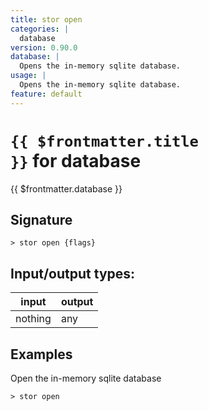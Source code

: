 ```yaml
---
title: stor open
categories: |
  database
version: 0.90.0
database: |
  Opens the in-memory sqlite database.
usage: |
  Opens the in-memory sqlite database.
feature: default
---
```


<!-- This file is automatically generated. Please edit the command in https://github.com/nushell/nushell instead. -->

# <code>{{ $frontmatter.title }}</code> for database

<div class='command-title'>{{ $frontmatter.database }}</div>

## Signature

`> stor open {flags} `

## Input/output types:

| input   | output |
| ------- | ------ |
| nothing | any    |

## Examples

Open the in-memory sqlite database

```nushell
> stor open

```
